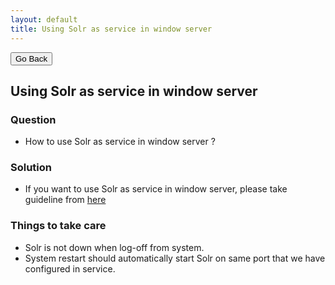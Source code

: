```yaml
---
layout: default
title: Using Solr as service in window server
---
```

<div class="backtoprevpage">
  <button id="backButton">Go Back</button>
</div>
<div class="page-title">
  <h2>Using Solr as service in window server</h2>
</div>
<div class="sub-section">
  <div class="sub-title">
    <h3>
      <span>Question</span>
    </h3>
  </div>
  <div class="section-content">
    <ul class="subinfo-badges">
      <li>How to use Solr as service in window server ?</li>
    </ul>
  </div>
</div> 
<div class="sub-section">
  <div class="sub-title">
    <h3>
      <span>Solution</span>
    </h3>
  </div>
  <div class="section-content">
    <ul class="subinfo-badges">
      <li>If you want to use Solr as service in window server, please take guideline from <a href="https://norconex.com/how-to-run-solr5-as-a-service-on-windows/" target="_blank">here</a></li>
    </ul>
  </div>
</div>
<div class="sub-section">
  <div class="sub-title">
    <h3>
      <span>Things to take care</span>
    </h3>
  </div>
  <div class="section-content">
    <ul class="subinfo-badges">
      <li>Solr is not down when log-off from system.</li>
      <li>System restart should automatically start Solr on same port that we have configured in service.</li>
    </ul>
  </div>
</div>